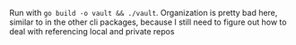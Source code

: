 Run with `go build -o vault && ./vault`. Organization is pretty bad here, similar to in the other cli packages, because I still need to figure out how to deal with referencing local and private repos